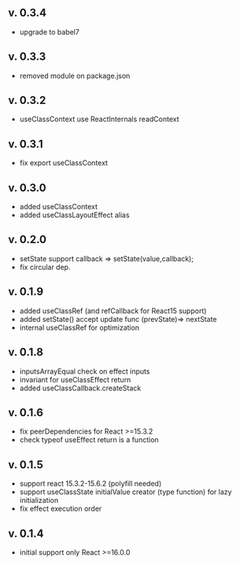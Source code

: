 v. 0.3.4
-----------
*  upgrade to babel7

v. 0.3.3
-----------
*  removed module on package.json

v. 0.3.2
-----------
*  useClassContext use ReactInternals readContext

v. 0.3.1
-----------
*  fix export useClassContext

v. 0.3.0
-----------
* added useClassContext
* added useClassLayoutEffect alias

v. 0.2.0
-----------
* setState support callback => setState(value,callback);
* fix circular dep.

v. 0.1.9
-----------
* added useClassRef (and refCallback for React15 support)
* added setState() accept update func (prevState)=> nextState 
* internal useClassRef for optimization

v. 0.1.8
-----------
* inputsArrayEqual check on effect inputs
* invariant for useClassEffect return 
* added useClassCallback.createStack

v. 0.1.6
-----------
* fix peerDependencies for React >=15.3.2
* check typeof useEffect return is a function

v. 0.1.5
-----
+ support react 15.3.2-15.6.2 (polyfill needed)
+ support useClassState initialValue creator (type function) for lazy initialization
+ fix effect execution order 

v. 0.1.4
-----------
* initial support only React >=16.0.0
